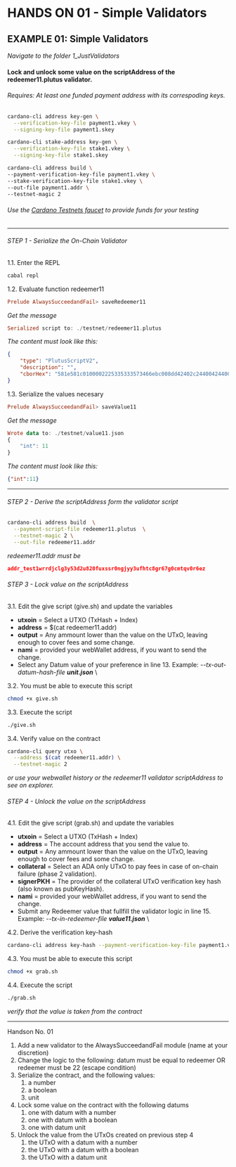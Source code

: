 # HANDS ON 01 - Simple Validators

## EXAMPLE 01: Simple Validators

_Navigate to the folder 1_JustValidators_

#### Lock and unlock some value on the scriptAddress of the redeemer11.plutus validator.

###### Requires:  At least one funded payment address with its correspoding keys. 
```Bash
cardano-cli address key-gen \
  --verification-key-file payment1.vkey \
  --signing-key-file payment1.skey

cardano-cli stake-address key-gen \
  --verification-key-file stake1.vkey \
  --signing-key-file stake1.skey

cardano-cli address build \
--payment-verification-key-file payment1.vkey \
--stake-verification-key-file stake1.vkey \
--out-file payment1.addr \
--testnet-magic 2
```
###### Use the [Cardano Testnets faucet](https://docs.cardano.org/cardano-testnet/tools/faucet/) to provide funds for your testing
---
###### STEP 1 - Serialize the On-Chain Validator
1.1. Enter the REPL
```Bash
cabal repl
```
1.2. Evaluate function redeemer11
```Haskell
Prelude AlwaysSucceedandFail> saveRedeemer11
```
_Get the message_
```Haskell
Serialized script to: ./testnet/redeemer11.plutus
```
_The content must look like this:_

```JSON
{
    "type": "PlutusScriptV2",
    "description": "",
    "cborHex": "581e581c0100002225335333573466ebc008dd42402c2440042440022240022d"
}
```
1.3. Serialize the values necesary
```Haskell
Prelude AlwaysSucceedandFail> saveValue11

```
_Get the message_
```Haskell
Wrote data to: ./testnet/value11.json
{
    "int": 11
}
```
_The content must look like this:_
```JSON
{"int":11}
```
---
###### STEP 2 - Derive the scriptAddress form the validator script
```Bash
cardano-cli address build  \
  --payment-script-file redeemer11.plutus  \
  --testnet-magic 2 \
  --out-file redeemer11.addr
```
_redeemer11.addr must be_
```JSON
addr_test1wrrdjclg3y53d2u820fuxssr0ngjyy3ufhtc8gr67g0cmtqv0r6ez
```
###### STEP 3 - Lock value on the scriptAddress
3.1. Edit the give script (give.sh) and update the variables
* **utxoin** = Select a UTXO (TxHash + Index)
* **address** = $(cat redeemer11.addr)
* **output** = Any ammount lower than the value on the UTxO, leaving enough to cover fees and some change.
* **nami** = provided your webWallet address, if you want to send the change.
* Select any Datum value of your preference in line 13.
  Example:   _--tx-out-datum-hash-file **unit.json**_ \ 

3.2. You must be able to execute this script
```Bash
chmod +x give.sh
```

3.3. Execute the script
```Bash
./give.sh
```

3.4. Verify value on the contract 
```Bash
cardano-cli query utxo \
  --address $(cat redeemer11.addr) \
  --testnet-magic 2
```
_or use your webwallet history or the redeemer11 validator scriptAddress to see on explorer._

###### STEP 4 - Unlock the value on the scriptAddress
4.1. Edit the give script (grab.sh) and update the variables
* **utxoin** = Select a UTXO (TxHash + Index)
* **address** = The account address that you send the value to.
* **output** = Any ammount lower than the value on the UTxO, leaving enough to cover fees and some change.
* **collateral** = Select an ADA only UTxO to pay fees in case of on-chain failure (phase 2 validation).
* **signerPKH** = The provider of the collateral UTxO verification key hash (also known as pubKeyHash). 
* **nami** = provided your webWallet address, if you want to send the change.
* Submit any Redeemer value that fullfill the validator logic in line 15.
  Example:   _--tx-in-redeemer-file **value11.json**_ \   

4.2. Derive the verification key-hash
```Bash
cardano-cli address key-hash --payment-verification-key-file payment1.vkey --out-file payment1.pkh
```

4.3. You must be able to execute this script
```Bash
chmod +x grab.sh
```
4.4. Execute the script
```Bash
./grab.sh
```
_verify that the value is taken from the contract_


---
Handson No. 01
1. Add a new validator to the AlwaysSucceedandFail module (name at your discretion)
2. Change the logic to the following:
    datum must be equal to redeemer OR
    redeemer must be 22 (escape condition)
3. Serialize the contract, and the following values:
   1. a number
   2. a boolean
   3. unit 
4. Lock some value on the contract with the following datums
   1. one with datum with a number
   2. one with datum with a boolean
   3. one with datum unit
5. Unlock the value from the UTxOs created on previous step 4
   1. the UTxO with a datum with a number
   2. the UTxO with a datum with a boolean
   3. the UTxO with a datum unit